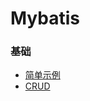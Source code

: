 Mybatis
===
### 基础
* [简单示例](https://github.com/NTFSk/JavaLearning/blob/master/source/Mybatis/1.%E4%B8%80%E4%B8%AA%E7%AE%80%E5%8D%95%E7%9A%84%E7%A4%BA%E4%BE%8B.md)
* [CRUD](https://github.com/NTFSk/JavaLearning/blob/master/source/Mybatis/2.CRUD.md)